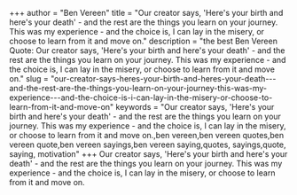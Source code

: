 +++
author = "Ben Vereen"
title = "Our creator says, 'Here's your birth and here's your death' - and the rest are the things you learn on your journey. This was my experience - and the choice is, I can lay in the misery, or choose to learn from it and move on."
description = "the best Ben Vereen Quote: Our creator says, 'Here's your birth and here's your death' - and the rest are the things you learn on your journey. This was my experience - and the choice is, I can lay in the misery, or choose to learn from it and move on."
slug = "our-creator-says-heres-your-birth-and-heres-your-death---and-the-rest-are-the-things-you-learn-on-your-journey-this-was-my-experience---and-the-choice-is-i-can-lay-in-the-misery-or-choose-to-learn-from-it-and-move-on"
keywords = "Our creator says, 'Here's your birth and here's your death' - and the rest are the things you learn on your journey. This was my experience - and the choice is, I can lay in the misery, or choose to learn from it and move on.,ben vereen,ben vereen quotes,ben vereen quote,ben vereen sayings,ben vereen saying,quotes, sayings,quote, saying, motivation"
+++
Our creator says, 'Here's your birth and here's your death' - and the rest are the things you learn on your journey. This was my experience - and the choice is, I can lay in the misery, or choose to learn from it and move on.
